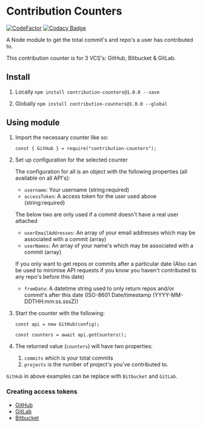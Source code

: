 # Contribution Counters

[![CodeFactor](https://www.codefactor.io/repository/github/jahidulpabelislam/contribution-counters/badge?style=flat-square)](https://www.codefactor.io/repository/github/jahidulpabelislam/contribution-counters)
[![Codacy Badge](https://api.codacy.com/project/badge/Grade/b6f7e38aec0c4a8999cd763f73e55a45)](https://app.codacy.com/app/jahidulpabelislam/counters.js?utm_source=github.com&utm_medium=referral&utm_content=jahidulpabelislam/counters.js&utm_campaign=Badge_Grade_Settings)

A Node module to get the total commit's and repo's a user has contributed to.
 
This contribution counter is for 3 VCS's: GitHub, Bitbucket &amp; GitLab.

## Install

1. Locally `npm install contribution-counters@1.0.0 --save`

2. Globally `npm install contribution-counters@1.0.0 --global`

## Using module

1. Import the necessary counter like so: 

    `const { GitHub } = require("contribution-counters");`

2. Set up configuration for the selected counter

    The configuration for all is an object with the following properties (all available on all API's):

    * `username`: Your username (string:required)
    * `accessToken`: A access token for the user used above (string:required)

    The below two are only used if a commit doesn't have a real user attached
    * `userEmailAddresses`: An array of your email addresses which may be associated with a commit (array)
    * `userNames`: An array of your name's which may be associated with a commit (array)

    If you only want to get repos or commits after a particular date (Also can be used to minimise API requests if you know you haven't contributed to any repo's before this date)
    * `fromDate`: A datetime string used to only return repos and/or commit's after this date  (ISO-8601 Date/timestamp (YYYY-MM-DDTHH:mm:ss.sssZ))

3. Start the counter with the following:

    ```
    const api = new GitHub(config);
    
    const counters = await api.getCounters();
    ``` 

4. The returned value (`counters`) will have two properties:

   1. `commits` which is your total commits
   2. `projects` is the number of project's you've contributed to.


`GitHub` in above examples can be replace with `Bitbucket` and `GitLab`.

### Creating access tokens

* [GitHub](https://help.github.com/en/articles/creating-a-personal-access-token-for-the-command-line)
* [GitLab](https://docs.gitlab.com/ee/user/profile/personal_access_tokens.html#creating-a-personal-access-token)
* [Bitbucket](https://confluence.atlassian.com/bitbucketserver/personal-access-tokens-939515499.html)
